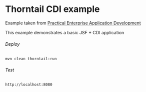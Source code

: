 Thorntail CDI example
=====================================

Example taken from [Practical Enterprise Application Development](http://www.itbuzzpress.com/ebooks/java-ee-7-development-on-wildfly.html)

This example demonstrates a basic JSF + CDI application

###### Deploy
```shell
mvn clean thorntail:run
```
###### Test
```shell
http://localhost:8080 
```
 
 

 
